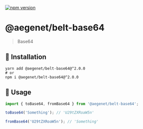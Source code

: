 [![npm version](https://img.shields.io/npm/v/@aegenet/belt-base64.svg)](https://www.npmjs.com/package/@aegenet/belt-base64)
<br>

# @aegenet/belt-base64

> Base64

## 💾 Installation

```shell
yarn add @aegenet/belt-base64@^2.0.0
# or
npm i @aegenet/belt-base64@^2.0.0
```

## 📝 Usage

```typescript
import { toBase64, fromBase64 } from '@aegenet/belt-base64';

toBase64('Something'); // 'U29tZXRoaW5n'

fromBase64('U29tZXRoaW5n'); // 'Something'
```
